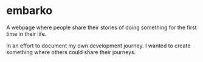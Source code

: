 # embarko
 A webpage where people share their stories of doing something for the first time in their life.

 In an effort to document my own development journey. I wanted to create something where others could share their journeys. 
